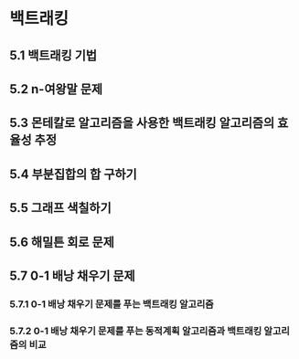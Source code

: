 # 백트래킹
## 5.1 백트래킹 기법
## 5.2 n-여왕말 문제
## 5.3 몬테칼로 알고리즘을 사용한 백트래킹 알고리즘의 효율성 추정
## 5.4 부분집합의 합 구하기
## 5.5 그래프 색칠하기
## 5.6 해밀튼 회로 문제
## 5.7 0-1 배낭 채우기 문제
### 5.7.1 0-1 배낭 채우기 문제를 푸는 백트래킹 알고리즘
### 5.7.2 0-1 배낭 채우기 문제를 푸는 동적계획 알고리즘과 백트래킹 알고리즘의 비교